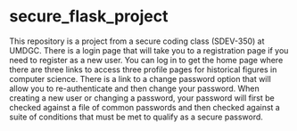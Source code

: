 # secure_flask_project
This repository is a project from a secure coding class (SDEV-350) at UMDGC. There is a login page that will take you to a registration page if you need to register as a new user. You can log in to get the home page where there are three links to access three profile pages for historical figures in computer science. There is a link to a change password option that will allow you to re-authenticate and then change your password. When creating a new user or changing a password, your password will first be checked against a file of common passwords and then checked against a suite of conditions that must be met to qualify as a secure password.

